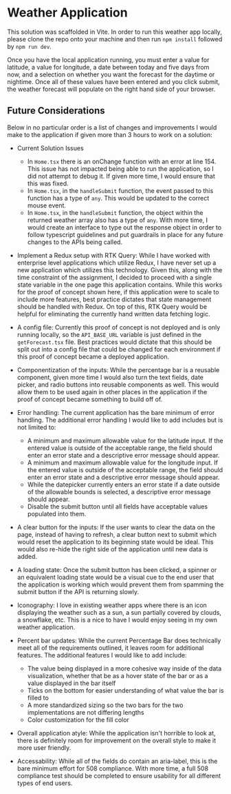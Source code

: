 # Weather Application
This solution was scaffolded in Vite. In order to run this weather app locally, please clone the repo onto your machine and then run `npm install` followed by `npm run dev`.

Once you have the local application running, you must enter a value for latitude, a value for longitude, a date between today and five days from now, and a selection on whether you want the forecast for the daytime or nightime. Once all of these values have been entered and you click submit, the weather forecast will populate on the right hand side of your browser.

## Future Considerations
Below in no particular order is a list of changes and improvements I would make to the application if given more than 3 hours to work on a solution:

- Current Solution Issues
  - In `Home.tsx` there is an onChange function with an error at line 154. This issue has not impacted being able to run the application, so I did not attempt to debug it. If given more time, I would ensure that this was fixed.
  - In `Home.tsx`, in the `handleSubmit` function, the event passed to this function has a type of `any`. This would be updated to the correct mouse event.
  - In `Home.tsx`, in the `handleSubmit` function, the object within the returned weather array also has a type of `any`. With more time, I would create an interface to type out the response object in order to follow typescript guidelines and put guardrails in place for any future changes to the APIs being called.

- Implement a Redux setup with RTK Query: While I have worked with enterprise level applications which utilize Redux, I have never set up a new application which utilizes this technology. Given this, along with the time constraint of the assignment, I decided to proceed with a single state variable in the one page this application contains. While this works for the proof of concept shown here, if this application were to scale to include more features, best practice dictates that state management should be handled with Redux. On top of this, RTK Query would be helpful for eliminating the currently hand written data fetching logic.

- A config file: Currently this proof of concept is not deployed and is only running locally, so the `API_BASE_URL` variable is just defined in the `getForecast.tsx` file. Best practices would dictate that this should be split out into a config file that could be changed for each environment if this proof of concept became a deployed application.

- Componentization of the inputs: While the percentage bar is a reusable component, given more time I would also turn the text fields, date picker, and radio buttons into reusable components as well. This would allow them to be used again in other places in the application if the proof of concept became something to build off of.

- Error handling: The current application has the bare minimum of error handling. The additional error handling I would like to add includes but is not limited to:
  - A minimum and maximum allowable value for the latitude input. If the entered value is outside of the acceptable range, the field should enter an error state and a descriptive error message should appear.
  - A minimum and maximum allowable value for the longitude input. If the entered value is outside of the acceptable range, the field should enter an error state and a descriptive error message should appear.
  - While the datepicker currently enters an error state if a date outside of the allowable bounds is selected, a descriptive error message should appear.
  - Disable the submit button until all fields have acceptable values populated into them.

- A clear button for the inputs: If the user wants to clear the data on the page, instead of having to refresh, a clear button next to submit which would reset the application to its beginning state would be ideal. This would also re-hide the right side of the application until new data is added.

- A loading state: Once the submit button has been clicked, a spinner or an equivalent loading state would be a visual cue to the end user that the application is working which would prevent them from spamming the submit button if the API is returning slowly.

- Iconography: I love in existing weather apps where there is an icon displaying the weather such as a sun, a sun partially covered by clouds, a snowflake, etc. This is a nice to have I would enjoy seeing in my own weather application.

- Percent bar updates: While the current Percentage Bar does technically meet all of the requirements outlined, it leaves room for additional features. The additional features I would like to add include:
  - The value being displayed in a more cohesive way inside of the data visualization, whether that be as a hover state of the bar or as a value displayed in the bar itself
  - Ticks on the bottom for easier understanding of what value the bar is filled to
  - A more standardized sizing so the two bars for the two implementations are not differing lengths
  - Color customization for the fill color

- Overall application atyle: While the application isn't horrible to look at, there is definitely room for improvement on the overall style to make it more user friendly.

- Accessability: While all of the fields do contain an aria-label, this is the bare minimum effort for 508 compliance. With more time, a full 508 compliance test should be completed to ensure usability for all different types of end users.